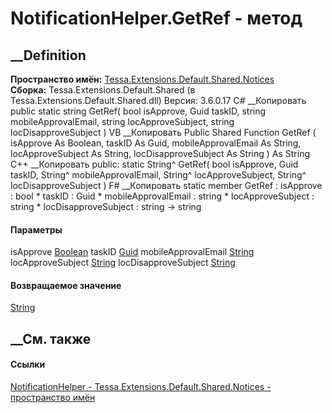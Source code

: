 # NotificationHelper.GetRef - метод
##  __Definition
 **Пространство имён:**
[Tessa.Extensions.Default.Shared.Notices](N_Tessa_Extensions_Default_Shared_Notices.htm)  
 **Сборка:** Tessa.Extensions.Default.Shared (в
Tessa.Extensions.Default.Shared.dll) Версия: 3.6.0.17
C# __Копировать
     public static string GetRef(
    	bool isApprove,
    	Guid taskID,
    	string mobileApprovalEmail,
    	string locApproveSubject,
    	string locDisapproveSubject
    )
VB __Копировать
     Public Shared Function GetRef ( 
    	isApprove As Boolean,
    	taskID As Guid,
    	mobileApprovalEmail As String,
    	locApproveSubject As String,
    	locDisapproveSubject As String
    ) As String
C++ __Копировать
     public:
    static String^ GetRef(
    	bool isApprove, 
    	Guid taskID, 
    	String^ mobileApprovalEmail, 
    	String^ locApproveSubject, 
    	String^ locDisapproveSubject
    )
F# __Копировать
     static member GetRef : 
            isApprove : bool * 
            taskID : Guid * 
            mobileApprovalEmail : string * 
            locApproveSubject : string * 
            locDisapproveSubject : string -> string 
#### Параметры
isApprove [Boolean](https://learn.microsoft.com/dotnet/api/system.boolean)
taskID [Guid](https://learn.microsoft.com/dotnet/api/system.guid)
mobileApprovalEmail
[String](https://learn.microsoft.com/dotnet/api/system.string)
locApproveSubject
[String](https://learn.microsoft.com/dotnet/api/system.string)
locDisapproveSubject
[String](https://learn.microsoft.com/dotnet/api/system.string)
#### Возвращаемое значение
[String](https://learn.microsoft.com/dotnet/api/system.string)
##  __См. также
#### Ссылки
[NotificationHelper -
](T_Tessa_Extensions_Default_Shared_Notices_NotificationHelper.htm)
[Tessa.Extensions.Default.Shared.Notices - пространство
имён](N_Tessa_Extensions_Default_Shared_Notices.htm)
